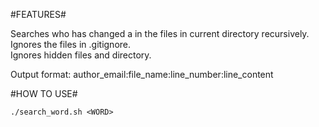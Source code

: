 #FEATURES#

Searches who has changed a <WORD> in the files in current directory recursively.  
Ignores the files in .gitignore.  
Ignores hidden files and directory.  
  
Output format:
author_email:file_name:line_number:line_content

#HOW TO USE#
```
./search_word.sh <WORD>
```
